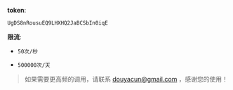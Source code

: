 **token**:

`UgDS8nRousuEQ9LHXHQ2JaBCSbIn0iqE`

**限流**:

- `50次/秒`

- `500000次/天`

> 如果需要更高频的调用，请联系 douyacun@gmail.com ，感谢您的使用！

